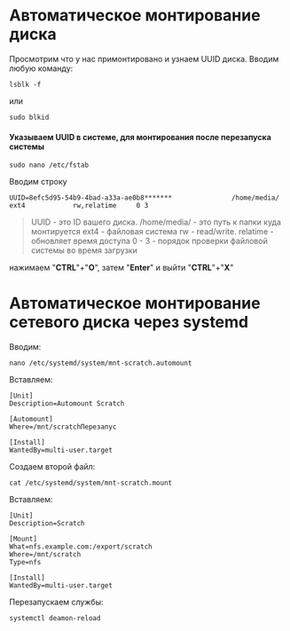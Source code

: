 # Автоматическое монтирование диска
Просмотрим что у нас примонтировано и узнаем UUID диска. 
Вводим любую команду:
```text
lsblk -f
```
или
```text
sudo blkid
```

#### Указываем UUID в системе, для монтирования после перезапуска системы
```text
sudo nano /etc/fstab
```
Вводим строку
```text
UUID=8efc5d95-54b9-4bad-a33a-ae0b8*******               /home/media/         ext4            rw,relatime     0 3
```
> UUID - это ID вашего диска. 
> /home/media/ - это путь к папки куда монтируется
> ext4 - файловая система
> rw - read/write.
> relatime - обновляет время доступа
> 0 - 
> 3 - порядок проверки файловой системы во время загрузки

нажимаем "**CTRL**"+"**O**", затем "**Enter**" и выйти "**CTRL**"+"**X**"

# Автоматическое монтирование сетевого диска через systemd

Вводим:
```text
nano /etc/systemd/system/mnt-scratch.automount
```

Вставляем:
```text
[Unit]
Description=Automount Scratch

[Automount]
Where=/mnt/scratchПерезапус

[Install]
WantedBy=multi-user.target
```

Создаем второй файл:
```text
cat /etc/systemd/system/mnt-scratch.mount
```
Вставляем:
```text
[Unit]
Description=Scratch

[Mount]
What=nfs.example.com:/export/scratch
Where=/mnt/scratch
Type=nfs

[Install]
WantedBy=multi-user.target
```

Перезапускаем службы:
```text
systemctl deamon-reload
```
